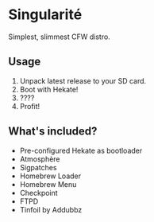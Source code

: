 # Singularité
Simplest, slimmest CFW distro.

## Usage
1) Unpack latest release to your SD card.
2) Boot with Hekate!
3) ????
4) Profit!

## What's included?
- Pre-configured Hekate as bootloader
- Atmosphère
- Sigpatches
- Homebrew Loader
- Homebrew Menu
- Checkpoint
- FTPD
- Tinfoil by Addubbz